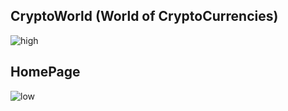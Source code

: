 ## CryptoWorld (World of CryptoCurrencies)

![high](https://user-images.githubusercontent.com/70373142/137145277-10a7c502-fda2-4703-8199-6ebb87335a0b.png)

## HomePage

![low](https://user-images.githubusercontent.com/70373142/137145399-ab25387e-5d5b-42a0-a761-4412e730ddc4.png)





